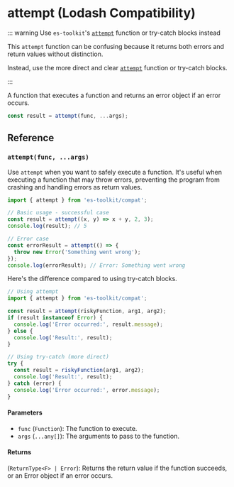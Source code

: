 # attempt (Lodash Compatibility)

::: warning Use `es-toolkit`'s [`attempt`](../../util/attempt.md) function or try-catch blocks instead

This `attempt` function can be confusing because it returns both errors and return values without distinction.

Instead, use the more direct and clear [`attempt`](../../util/attempt.md) function or try-catch blocks.

:::

A function that executes a function and returns an error object if an error occurs.

```typescript
const result = attempt(func, ...args);
```

## Reference

### `attempt(func, ...args)`

Use `attempt` when you want to safely execute a function. It's useful when executing a function that may throw errors, preventing the program from crashing and handling errors as return values.

```typescript
import { attempt } from 'es-toolkit/compat';

// Basic usage - successful case
const result = attempt((x, y) => x + y, 2, 3);
console.log(result); // 5

// Error case
const errorResult = attempt(() => {
  throw new Error('Something went wrong');
});
console.log(errorResult); // Error: Something went wrong
```

Here's the difference compared to using try-catch blocks.

```typescript
// Using attempt
import { attempt } from 'es-toolkit/compat';

const result = attempt(riskyFunction, arg1, arg2);
if (result instanceof Error) {
  console.log('Error occurred:', result.message);
} else {
  console.log('Result:', result);
}

// Using try-catch (more direct)
try {
  const result = riskyFunction(arg1, arg2);
  console.log('Result:', result);
} catch (error) {
  console.log('Error occurred:', error.message);
}
```

#### Parameters

- `func` (`Function`): The function to execute.
- `args` (`...any[]`): The arguments to pass to the function.

#### Returns

(`ReturnType<F> | Error`): Returns the return value if the function succeeds, or an Error object if an error occurs.
